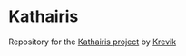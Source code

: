 # Kathairis
Repository for the [Kathairis project](https://minecraft.curseforge.com/projects/beta-kathairis) by [Krevik](https://github.com/Krevik)